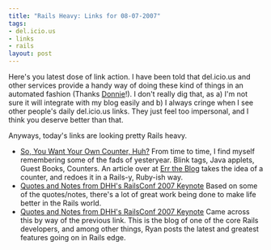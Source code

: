 ```yaml
--- 
title: "Rails Heavy: Links for 08-07-2007"
tags: 
- del.icio.us
- links
- rails
layout: post
---
```

Here's you latest dose of link action. I have been told that del.icio.us and other services provide a handy way of doing these kind of things in an automated fashion (Thanks [Donnie](http://spyderous.livejournal.com/tag/gentoo)!). I don't really dig that, as a) I'm not sure it will integrate with my blog easily and b) I always cringe when I see other people's daily del.icio.us links. They just feel too impersonal, and I think you deserve better than that.

Anyways, today's links are looking pretty Rails heavy.

  * [So, You Want Your Own Counter, Huh?](http://errtheblog.com/post/8444) From time to time, I find myself remembering some of the fads of yesteryear. Blink tags, Java applets, Guest Books, Counters. An article over at [Err the Blog](http://errtheblog.com) takes the idea of a counter, and redoes it in a Rails-y, Ruby-ish way.
  * [Quotes and Notes from DHH's RailsConf 2007 Keynote](http://gilesbowkett.blogspot.com/2007/05/quotes-and-notes-from-dhhs-railsconf.html) Based on some of the quotes/notes, there's a lot of great work being done to make life better in the Rails world.
  * [Quotes and Notes from DHH's RailsConf 2007 Keynote](http://ryandaigle.com/) Came across this by way of the previous link. This is the blog of one of the core Rails developers, and among other things, Ryan posts the latest and greatest features going on in Rails edge.
